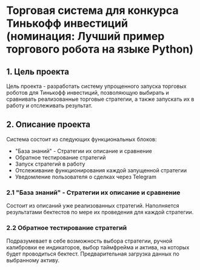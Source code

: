# Торговая система для конкурса Тинькофф инвестиций (номинация: Лучший пример торгового робота на языке Python)
## 1. Цель проекта
Цель проекта - разработать систему упрощенного запуска торговых роботов для Тинькофф инвестиций, позволяющую выбирать и сравнивать реализованные торговые стратегии, а также запускать их в работу и отслеживать результат.

## 2. Описание проекта
Система состоит из следующих функциональных блоков:
  - "База знаний" - Стратегии их описание и сравнение
  - Обратное тестирование стратегий
  - Запуск стратегий в работу
  - Отслеживание функционирования каждой запущенной стратегии
  - Уведомление пользователя о сделках через Telegram

### 2.1 "База знаний" - Стратегии их описание и сравнение
Состоит из описаний уже реализованных стратегий. Наполняется результатами бектестов по мере их проведения для каждой стратегии.

### 2.2 Обратное тестирование стратегий
Подразумевает в себе возможность выбора стратегии, ручной калибровки ее индикаторов, выбор таймфрейма и актива, на которых будет проводиться бектест. Предварительная загрузка данных по выбранному активу.

